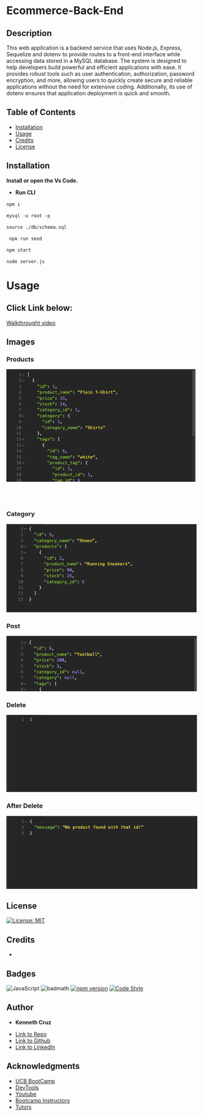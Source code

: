 # Ecommerce-Back-End

## Description 

This web application is a backend service that uses Node.js, Express, Sequelize and dotenv to provide routes to a front-end interface while accessing data stored in a MySQL database. The system is designed to help developers build powerful and efficient applications with ease. It provides robust tools such as user authentication, authorization, password encryption, and more, allowing users to quickly create secure and reliable applications without the need for extensive coding. Additionally, its use of dotenv ensures that application deployment is quick and smooth.
 
## Table of Contents 



* [Installation](#installation)
* [Usage](#usage)
* [Credits](#credits)
* [License](#license)


## Installation

**Install or open the Vs Code.**

*  **Run CLI**

```CLI-step 1
npm i
```

```CLI-step 2
mysql -u root -p
```

```CLI-step 3 
source ./db/schema.sql
```

```CLI-step 4
 npm run seed 
 ```

 ```CLI-step 5
 npm start
 ```   

```CLI-step 6
node server.js
```

# Usage 

## Click Link below:

[Walkthrought video](https://youtu.be/RbqyQjj5uEo)

## Images

### Products

 ![Product](/assets/products.png) 

<br/>
<br/>

### Category

![Category](/assets/category.png)

### Post

![Post](/assets/post.png)

### Delete

![Delete](./assets/delete.png)

### After Delete

![After](./assets/after%20deletion.png)



## License
[![License: MIT](https://img.shields.io/badge/License-MIT-yellow.svg)](https://opensource.org/licenses/MIT)



## Credits
 - 


## Badges
![JavaScript](https://img.shields.io/badge/JavaScript-ES6-yellow)
![badmath](https://img.shields.io/github/languages/top/nielsenjared/badmath)
[![npm version](https://img.shields.io/npm/v/console.table.svg)](https://www.npmjs.com/package/console.table)
[![Code Style](https://img.shields.io/badge/code%20style-standard-brightgreen.svg)](https://standardjs.com)



## **Author**

* **Kenneth Cruz** 
- [Link to Repo](https://github.com/Cruzkenneth504/e-commerce-back-end)
- [Link to Github](https://github.com/cruzkenneth504)
- [Link to LinkedIn](linkedin.com/in/cruzkenneth504)

## **Acknowledgments**

* [UCB BootCamp](https://bootcamp.berkeley.edu/)
* [DevTools](https://dev.to/)
* [Youtube](https://www.youtube.com/)
* [Bootcamp Instructors](https://bootcamp.berkeley.edu/)
* [Tutors]( https://tinyurl.com/BootCampTutorTeam)
 






